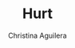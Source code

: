 ---
layout: post
title: Hurt 
author: Christina Aguilera
image:
  artist: christina-aguilera.png
---